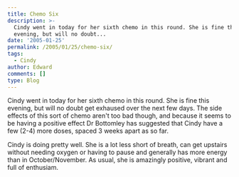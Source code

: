 ```yaml
---
title: Chemo Six
description: >-
  Cindy went in today for her sixth chemo in this round. She is fine this
  evening, but will no doubt...
date: '2005-01-25'
permalink: /2005/01/25/chemo-six/
tags:
  - Cindy
author: Edward
comments: []
type: Blog
---
```


Cindy went in today for her sixth chemo in this round. She is fine this
evening, but will no doubt get exhaused over the next few days. The side
effects of this sort of chemo aren\'t too bad though, and because it
seems to be having a positive effect Dr Bottomley has suggested that
Cindy have a few (2-4) more doses, spaced 3 weeks apart as so far.

Cindy is doing pretty well. She is a lot less short of breath, can get
upstairs without needing oxygen or having to pause and generally has
more energy than in October/November. As usual, she is amazingly
positive, vibrant and full of enthusiam.

